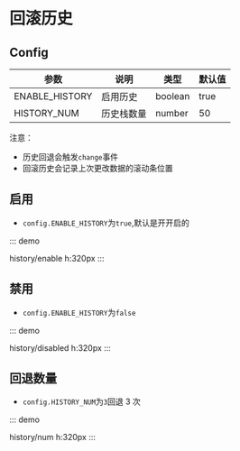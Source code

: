 # 回滚历史

## Config

| 参数           | 说明       | 类型    | 默认值 |
| -------------- | ---------- | ------- | ------ |
| ENABLE_HISTORY | 启用历史   | boolean | true   |
| HISTORY_NUM    | 历史栈数量 | number  | 50     |

注意：

-   历史回退会触发`change`事件
-   回滚历史会记录上次更改数据的滚动条位置

## 启用

-   `config.ENABLE_HISTORY`为`true`,默认是开开启的

::: demo

history/enable
h:320px
:::

## 禁用

-   `config.ENABLE_HISTORY`为`false`

::: demo

history/disabled
h:320px
:::

## 回退数量

-   `config.HISTORY_NUM`为`3`回退 3 次

::: demo

history/num
h:320px
:::
